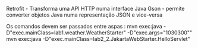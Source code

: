 Retrofit - Transforma uma API HTTP numa interface Java
Gson - permite converter objetos Java numa representação JSON e vice-versa

Os comandos devem ser passados entre aspas : mvn exec:java -D"exec.mainClass=lab1.weather.WeatherStarter" -D"exec.args="1030300""
mvn exec:java -D"exec.mainClass=lab2_2.JakartaWebStarter.HelloServlet" 